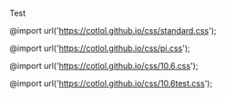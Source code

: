 Test

@import url('https://cotlol.github.io/css/standard.css');

@import url('https://cotlol.github.io/css/pi.css');

@import url('https://cotlol.github.io/css/10.6.css');

@import url('https://cotlol.github.io/css/10.6test.css');
